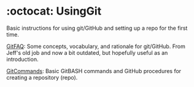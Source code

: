 # :octocat: UsingGit
Basic instructions for using git/GitHub and setting up a repo for the first time.  
  
[GitFAQ](https://github.com/AKRiversLab/UsingGit/blob/main/GitFAQ.pdf): Some concepts, vocabulary, and rationale for git/GitHub. From Jeff's old job and now a bit outdated, but hopefully useful as an introduction.  
  
[GitCommands](https://github.com/AKRiversLab/UsingGit/blob/main/GitCommands.txt): Basic GitBASH commands and GitHub procedures for creating a repository (repo).
